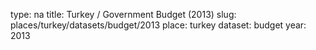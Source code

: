 type: na
title: Turkey / Government Budget (2013)
slug: places/turkey/datasets/budget/2013
place: turkey
dataset: budget
year: 2013
